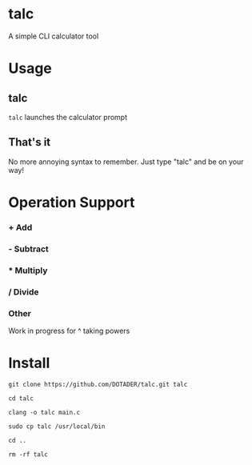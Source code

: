 # talc
A simple CLI calculator tool

# Usage
## talc
`talc` launches the calculator prompt
## That's it
No more annoying syntax to remember. Just type "talc" and be on your way!

# Operation Support
### + Add
### - Subtract
### * Multiply
### / Divide
### Other
Work in progress for ^ taking powers

# Install
```
git clone https://github.com/DOTADER/talc.git talc

cd talc

clang -o talc main.c

sudo cp talc /usr/local/bin

cd ..

rm -rf talc
```

